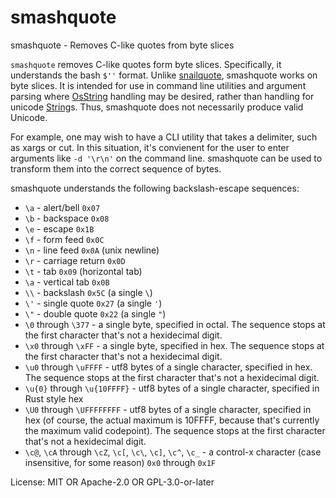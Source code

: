 # smashquote

smashquote - Removes C-like quotes from byte slices

`smashquote` removes C-like quotes form byte slices. Specifically,
it understands the bash `$''` format. Unlike [snailquote](https://github.com/euank/snailquote),
smashquote works on byte slices. It is intended for use in command line
utilities and argument parsing where [OsString](std::ffi::OsString) handling may be desired,
rather than handling for unicode [String](std::string::String)s.
Thus, smashquote does not necessarily produce valid Unicode.

For example, one may wish to have a CLI utility that takes a delimiter, such
as xargs or cut. In this situation, it's convienent for the user to enter
arguments like `-d '\r\n'` on the command line. smashquote can be used to
transform them into the correct sequence of bytes.

smashquote understands the following backslash-escape sequences:
* `\a` - alert/bell `0x07`
* `\b` - backspace `0x08`
* `\e` - escape `0x1B`
* `\f` - form feed `0x0C`
* `\n` - line feed `0x0A` (unix newline)
* `\r` - carriage return `0x0D`
* `\t` - tab `0x09` (horizontal tab)
* `\a` - vertical tab `0x0B`
* `\\` - backslash `0x5C` (a single `\`)
* `\'` - single quote `0x27` (a single `'`)
* `\"` - double quote `0x22` (a single `"`)
* `\0` through `\377` - a single byte, specified in octal. The sequence stops at the first character that's not a hexidecimal digit.
* `\x0` through `\xFF` - a single byte, specified in hex. The sequence stops at the first character that's not a hexidecimal digit.
* `\u0` through `\uFFFF` - utf8 bytes of a single character, specified in hex. The sequence stops at the first character that's not a hexidecimal digit.
* `\u{0}` through `\u{10FFFF}` - utf8 bytes of a single character, specified in Rust style hex
* `\U0` through `\UFFFFFFFF` - utf8 bytes of a single character, specified in hex (of course, the actual maximum is 10FFFF, because that's currently the maximum valid codepoint). The sequence stops at the first character that's not a hexidecimal digit.
* `\c@`, `\cA` through `\cZ`, `\c[`, `\c\`, `\c]`, `\c^`, `\c_` - a control-x character (case insensitive, for some reason) `0x0` through `0x1F`

License: MIT OR Apache-2.0 OR GPL-3.0-or-later
